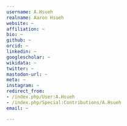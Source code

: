 ```yaml
---
username: A.Hsueh
realname: Aaron Hsueh
website: ~
affiliation: ~
bio: ~
github: ~
orcid: ~
linkedin: ~
googlescholar: ~
wikidata: ~
twitter: ~
mastodon-url: ~
meta: ~
instagram: ~
redirect_from:
- /index.php/User:A.Hsueh
- /index.php/Special:Contributions/A.Hsueh
email: ~

---
```

